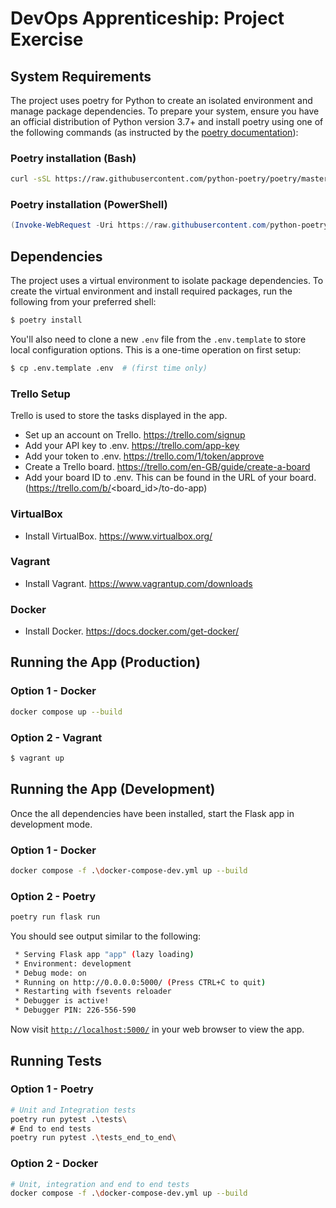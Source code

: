 # DevOps Apprenticeship: Project Exercise

## System Requirements

The project uses poetry for Python to create an isolated environment and manage package dependencies. To prepare your system, ensure you have an official distribution of Python version 3.7+ and install poetry using one of the following commands (as instructed by the [poetry documentation](https://python-poetry.org/docs/#system-requirements)):

### Poetry installation (Bash)

```bash
curl -sSL https://raw.githubusercontent.com/python-poetry/poetry/master/get-poetry.py | python
```

### Poetry installation (PowerShell)

```powershell
(Invoke-WebRequest -Uri https://raw.githubusercontent.com/python-poetry/poetry/master/get-poetry.py -UseBasicParsing).Content | python
```

## Dependencies

The project uses a virtual environment to isolate package dependencies. To create the virtual environment and install required packages, run the following from your preferred shell:

```bash
$ poetry install
```

You'll also need to clone a new `.env` file from the `.env.template` to store local configuration options. This is a one-time operation on first setup:

```bash
$ cp .env.template .env  # (first time only)
```

### Trello Setup 

Trello is used to store the tasks displayed in the app. 
- Set up an account on Trello. https://trello.com/signup
- Add your API key to .env. https://trello.com/app-key
- Add your token to .env. https://trello.com/1/token/approve
- Create a Trello board. https://trello.com/en-GB/guide/create-a-board
- Add your board ID to .env. This can be found in the URL of your board. (https://trello.com/b/<board_id>/to-do-app)

### VirtualBox

- Install VirtualBox. https://www.virtualbox.org/

### Vagrant

- Install Vagrant. https://www.vagrantup.com/downloads

### Docker 

- Install Docker. https://docs.docker.com/get-docker/


## Running the App (Production)

### Option 1 - Docker
```bash
docker compose up --build
```

### Option 2 - Vagrant
```bash
$ vagrant up
```


## Running the App (Development)
Once the all dependencies have been installed, start the Flask app in development mode.

### Option 1 - Docker
```bash
docker compose -f .\docker-compose-dev.yml up --build
```

### Option 2 - Poetry
```bash
poetry run flask run
```

You should see output similar to the following:
```bash
 * Serving Flask app "app" (lazy loading)
 * Environment: development
 * Debug mode: on
 * Running on http://0.0.0.0:5000/ (Press CTRL+C to quit)
 * Restarting with fsevents reloader
 * Debugger is active!
 * Debugger PIN: 226-556-590
```
Now visit [`http://localhost:5000/`](http://localhost:5000/) in your web browser to view the app.


## Running Tests

### Option 1 - Poetry
```bash
# Unit and Integration tests
poetry run pytest .\tests\
# End to end tests
poetry run pytest .\tests_end_to_end\
```

### Option 2 - Docker
```bash
# Unit, integration and end to end tests
docker compose -f .\docker-compose-dev.yml up --build
```